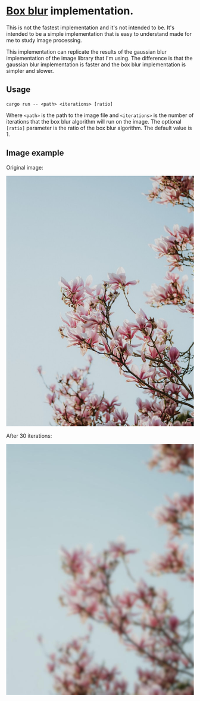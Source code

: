 # [Box blur](https://en.wikipedia.org/wiki/Box_blur) implementation.

This is not the fastest implementation and it's not intended to be. It's intended to be a simple implementation that is easy to understand made for me to study image processing.

This implementation can replicate the results of the gaussian blur implementation of the image library that I'm using. The difference is that the gaussian blur implementation is faster and the box blur implementation is simpler and slower.

## Usage

```
cargo run -- <path> <iterations> [ratio]
```

Where `<path>` is the path to the image file and `<iterations>` is the number of iterations that the box blur algorithm will run on the image. The optional `[ratio]` parameter is the ratio of the box blur algorithm. The default value is 1.

## Image example

Original image:

![Original image](./example.jpg)

After 30 iterations:

![Blurred image](./example_blurred.jpg)

